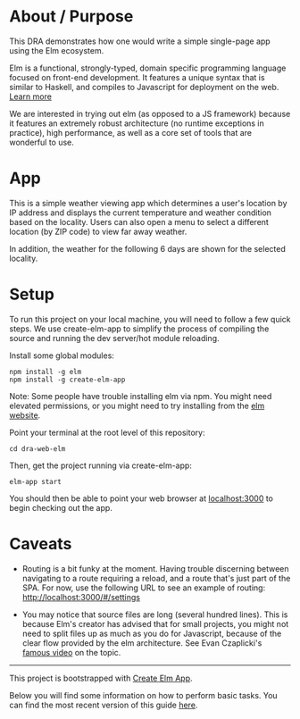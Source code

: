 # About / Purpose

This DRA demonstrates how one would write a simple single-page app using the Elm ecosystem.

Elm is a functional, strongly-typed, domain specific programming language focused on front-end development. It features a unique syntax that is similar to Haskell, and compiles to Javascript for deployment on the web. [Learn more](https://elm-lang.org/)

We are interested in trying out elm (as opposed to a JS framework) because it features an extremely robust architecture (no runtime exceptions in practice), high performance, as well as a core set of tools that are wonderful to use.

# App

This is a simple weather viewing app which determines a user's location by IP address and displays the current temperature and weather condition based on the locality. Users can also open a menu to select a different location (by ZIP code) to view far away weather.

In addition, the weather for the following 6 days are shown for the selected locality.


# Setup

To run this project on your local machine, you will need to follow a few quick steps. We use create-elm-app to simplify the process of compiling the source and running the dev server/hot module reloading.

Install some global modules:

```
npm install -g elm
npm install -g create-elm-app
```

Note: Some people have trouble installing elm via npm. You might need elevated permissions, or you might need to try installing from the [elm website](https://guide.elm-lang.org/install.html).

Point your terminal at the root level of this repository:

```
cd dra-web-elm
```

Then, get the project running via create-elm-app:

```
elm-app start
```

You should then be able to point your web browser at [localhost:3000](http://localhost:3000) to begin checking out the app.

# Caveats

+ Routing is a bit funky at the moment. Having trouble discerning between navigating to a route requiring a reload, and a route that's just part of the SPA. For now, use the following URL to see an example of routing: [http://localhost:3000/#/settings](http://localhost:3000/#/settings) 

+ You may notice that source files are long (several hundred lines). This is because Elm's creator has advised that for small projects, you might not need to split files up as much as you do for Javascript, because of the clear flow provided by the elm architecture. See Evan Czaplicki's [famous video](https://www.youtube.com/watch?v=XpDsk374LDE) on the topic.

---

This project is bootstrapped with [Create Elm App](https://github.com/halfzebra/create-elm-app).

Below you will find some information on how to perform basic tasks.
You can find the most recent version of this guide [here](https://github.com/halfzebra/create-elm-app/blob/master/template/README.md).


